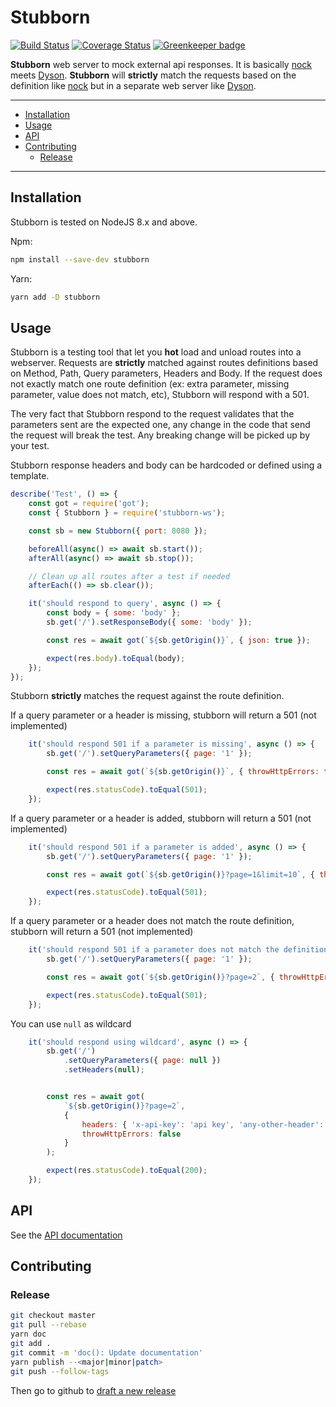 # Stubborn 
[![Build Status](https://travis-ci.org/ybonnefond/stubborn.svg?branch=master)](https://travis-ci.org/ybonnefond/stubborn) [![Coverage Status](https://coveralls.io/repos/github/ybonnefond/stubborn/badge.svg?branch=master)](https://coveralls.io/github/ybonnefond/stubborn?branch=master) [![Greenkeeper badge](https://badges.greenkeeper.io/ybonnefond/stubborn.svg)](https://greenkeeper.io/)

**Stubborn** web server to mock external api responses. It is basically [nock](https://github.com/nock/nock) meets [Dyson](https://github.com/webpro/dyson). **Stubborn** will **strictly** match the requests based on the definition like [nock](https://github.com/nock/nock) but in a separate web server like [Dyson](https://github.com/webpro/dyson).

<hr />

- [Installation](#installation)
- [Usage](#usage)
- [API](#api)
- [Contributing](#contributing)
  * [Release](#release)

<hr />

## Installation

Stubborn is tested on NodeJS 8.x and above.

Npm:
```bash
npm install --save-dev stubborn
```

Yarn:
```bash
yarn add -D stubborn
```

## Usage

Stubborn is a testing tool that let you **hot** load and unload routes into a webserver. 
Requests are **strictly** matched against routes definitions based on Method, Path, Query parameters, Headers and Body.
If the request does not exactly match one route definition (ex: extra parameter, missing parameter, value does not match, etc), Stubborn will respond with a 501.

The very fact that Stubborn respond to the request validates that the parameters sent are the expected one, any change in the code that send the request will break the test. Any breaking change will be picked up by your test.

Stubborn response headers and body can be hardcoded or defined using a template. 


```javascript
describe('Test', () => {
    const got = require('got');
    const { Stubborn } = require('stubborn-ws');

    const sb = new Stubborn({ port: 8080 });

    beforeAll(async() => await sb.start());
    afterAll(async() => await sb.stop());

    // Clean up all routes after a test if needed
    afterEach(() => sb.clear());

    it('should respond to query', async () => {
        const body = { some: 'body' };
        sb.get('/').setResponseBody({ some: 'body' });

        const res = await got(`${sb.getOrigin()}`, { json: true });

        expect(res.body).toEqual(body);
    });
});
```

Stubborn **strictly** matches the request against the route definition. 

If a query parameter or a header is missing, stubborn will return a 501 (not implemented)

```javascript
    it('should respond 501 if a parameter is missing', async () => {
        sb.get('/').setQueryParameters({ page: '1' });

        const res = await got(`${sb.getOrigin()}`, { throwHttpErrors: false });

        expect(res.statusCode).toEqual(501);
    });
```

If a query parameter or a header is added, stubborn will return a 501 (not implemented)

```javascript
    it('should respond 501 if a parameter is added', async () => {
        sb.get('/').setQueryParameters({ page: '1' });

        const res = await got(`${sb.getOrigin()}?page=1&limit=10`, { throwHttpErrors: false });

        expect(res.statusCode).toEqual(501);
    });
```

If a query parameter or a header does not match the route definition, stubborn will return a 501 (not implemented)

```javascript
    it('should respond 501 if a parameter does not match the definition', async () => {
        sb.get('/').setQueryParameters({ page: '1' });

        const res = await got(`${sb.getOrigin()}?page=2`, { throwHttpErrors: false });

        expect(res.statusCode).toEqual(501);
    });
```

You can use `null` as wildcard

```javascript
    it('should respond using wildcard', async () => {
        sb.get('/')
            .setQueryParameters({ page: null })
            .setHeaders(null);


        const res = await got(
            `${sb.getOrigin()}?page=2`, 
            { 
                headers: { 'x-api-key': 'api key', 'any-other-header': 'stuff' }, 
                throwHttpErrors: false 
            }
        );

        expect(res.statusCode).toEqual(200);
    });
```

## API

See the [API documentation](doc/API.md)

## Contributing

### Release

```bash
git checkout master
git pull --rebase
yarn doc
git add .
git commit -m 'doc(): Update documentation'
yarn publish --<major|minor|patch>
git push --follow-tags
```

Then go to github to [draft a new release](https://github.com/ybonnefond/stubborn/releases/new) 
